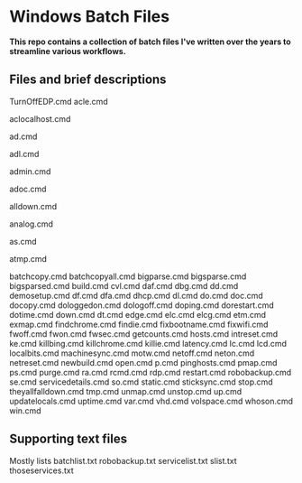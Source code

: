 # Windows Batch Files

**This repo contains a collection of batch files I've written over the years to streamline various workflows.**

## Files and brief descriptions

TurnOffEDP.cmd
acle.cmd

aclocalhost.cmd

ad.cmd

adl.cmd

admin.cmd

adoc.cmd

alldown.cmd

analog.cmd

as.cmd

atmp.cmd

batchcopy.cmd
batchcopyall.cmd
bigparse.cmd
bigsparse.cmd
bigsparsed.cmd
build.cmd
cvl.cmd
daf.cmd
dbg.cmd
dd.cmd
demosetup.cmd
df.cmd
dfa.cmd
dhcp.cmd
dl.cmd
do.cmd
doc.cmd
docopy.cmd
dologgedon.cmd
dologoff.cmd
doping.cmd
dorestart.cmd
dotime.cmd
down.cmd
dt.cmd
edge.cmd
elc.cmd
elcg.cmd
etm.cmd
exmap.cmd
findchrome.cmd
findie.cmd
fixbootname.cmd
fixwifi.cmd
fwoff.cmd
fwon.cmd
fwsec.cmd
getcounts.cmd
hosts.cmd
intreset.cmd
ke.cmd
killbing.cmd
killchrome.cmd
killie.cmd
latency.cmd
lc.cmd
lcd.cmd
localbits.cmd
machinesync.cmd
motw.cmd
netoff.cmd
neton.cmd
netreset.cmd
newbuild.cmd
open.cmd
p.cmd
pinghosts.cmd
pmap.cmd
ps.cmd
purge.cmd
ra.cmd
rcmd.cmd
rdp.cmd
restart.cmd
robobackup.cmd
se.cmd
servicedetails.cmd
so.cmd
static.cmd
sticksync.cmd
stop.cmd
theyallfalldown.cmd
tmp.cmd
unmap.cmd
unstop.cmd
up.cmd
updatelocals.cmd
uptime.cmd
var.cmd
vhd.cmd
volspace.cmd
whoson.cmd
win.cmd

## Supporting text files
Mostly lists
batchlist.txt
robobackup.txt
servicelist.txt
slist.txt
thoseservices.txt
